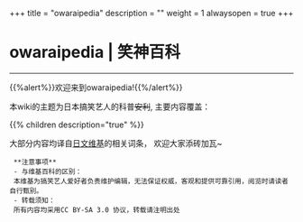 +++
title = "owaraipedia"
description = ""
weight = 1
alwaysopen = true
+++

# owaraipedia | 笑神百科

---



{{%alert%}}欢迎来到owaraipedia!{{%/alert%}}

本wiki的主题为日本搞笑艺人的科普~~安利~~, 主要内容覆盖：


{{% children description="true"   %}}





大部分内容均译自[日文维基](https://ja.wikipedia.org/wiki)的相关词条， 欢迎大家添砖加瓦~



     **注意事项**
     - 与维基百科的区别：
     本维基为搞笑艺人爱好者负责维护编辑，无法保证权威，客观和提供可靠引用，阅览时请读者自行甄别。
     - 转载须知：
     所有内容均采用CC BY-SA 3.0 协议，转载请注明出处

